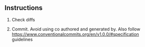 ## Instructions

1. Check diffs

2. Commit. Avoid using co authored and generated by. Also follow https://www.conventionalcommits.org/en/v1.0.0/#specification guidelines
